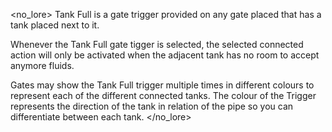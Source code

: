 <no_lore>
Tank Full is a gate trigger provided on any gate placed that has a tank placed next to it.

Whenever the Tank Full gate tigger is selected, the selected connected action will only be activated when the adjacent tank has no room to accept anymore fluids.

Gates may show the Tank Full trigger multiple times in different colours to represent each of the different connected tanks.
The colour of the Trigger represents the direction of the tank in relation of the pipe so you can differentiate between each tank.
</no_lore>